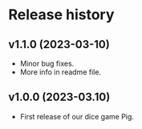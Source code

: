 Release history
========================

v1.1.0 (2023-03-10)
------------------------

* Minor bug fixes.
* More info in readme file.


v1.0.0 (2023-03.10)
------------------------

* First release of our dice game Pig.
